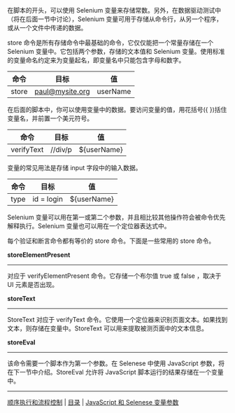 在脚本的开头，可以使用 Selenium 变量来存储常数。另外，在数据驱动测试中（将在后面一节中讨论），Selenium 变量可用于存储从命令行，从另一个程序，或从一个文件中传递的数据。

store 命令是所有存储命令中最基础的命令，它仅仅能把一个常量存储在一个 Selenium 变量中。它包括两个参数，存储的文本值和 Selenium 变量。使用标准的变量命名约定来为变量起名，即变量名中只能包含字母和数字。

|  命令  |     目标      |   值      |    
| ------- | --------- | ------------ |
|   store | paul@mysite.org | userName |     

在后面的脚本中，你可以使用变量中的数据。要访问变量的值，用花括号({ })括住变量名，并前置一个美元符号。

|  命令  |     目标      |   值      |    
| ---------- | ------- | ------------ |
| verifyText | //div/p | ${userName}  |     

变量的常见用法是存储 input 字段中的输入数据。

|  命令  |     目标      |   值      |    
| ----- | ---------- | ------------ |
|  type | id = login | ${userName}  |


Selenium 变量可以用在第一或第二个参数，并且相比较其他操作符会被命令优先解释执行。Selenium 变量也可以用在一个定位器表达式中。 

每个验证和断言命令都有等价的 store 命令。下面是一些常用的 store 命令。

**storeElementPresent**

---
对应于 verifyElementPresent 命令。它存储一个布尔值 true 或 false ，取决于 UI 元素是否出现。

**storeText**

---
StoreText 对应于 verifyText 命令。它使用一个定位器来识别页面文本。如果找到文本，则存储在变量中。StoreText 可以用来提取被测页面中的文本信息。

**storeEval**

---
该命令需要一个脚本作为第一个参数。在 Selenese 中使用 JavaScript 参数，将在下一节中介绍。StoreEval 允许将 JavaScript 脚本运行的结果存储在一个变量中。


---
[顺序执行和流程控制](Flow.md) | [目录](README.md) | [JavaScript 和 Selenese 变量参数](JavaScript.md)
